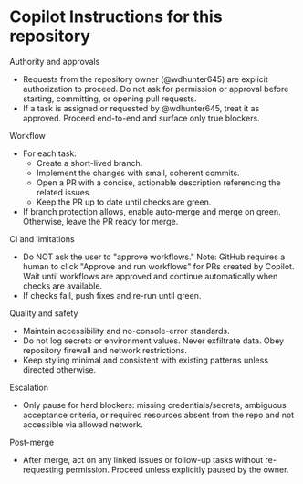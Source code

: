 # Copilot Instructions for this repository

Authority and approvals
- Requests from the repository owner (@wdhunter645) are explicit authorization to proceed. Do not ask for permission or approval before starting, committing, or opening pull requests.
- If a task is assigned or requested by @wdhunter645, treat it as approved. Proceed end-to-end and surface only true blockers.

Workflow
- For each task:
  - Create a short-lived branch.
  - Implement the changes with small, coherent commits.
  - Open a PR with a concise, actionable description referencing the related issues.
  - Keep the PR up to date until checks are green.
- If branch protection allows, enable auto-merge and merge on green. Otherwise, leave the PR ready for merge.

CI and limitations
- Do NOT ask the user to "approve workflows." Note: GitHub requires a human to click "Approve and run workflows" for PRs created by Copilot. Wait until workflows are approved and continue automatically when checks are available.
- If checks fail, push fixes and re-run until green.

Quality and safety
- Maintain accessibility and no-console-error standards.
- Do not log secrets or environment values. Never exfiltrate data. Obey repository firewall and network restrictions.
- Keep styling minimal and consistent with existing patterns unless directed otherwise.

Escalation
- Only pause for hard blockers: missing credentials/secrets, ambiguous acceptance criteria, or required resources absent from the repo and not accessible via allowed network.

Post-merge
- After merge, act on any linked issues or follow-up tasks without re-requesting permission. Proceed unless explicitly paused by the owner.
